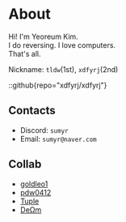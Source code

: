 # About
Hi! I'm Yeoreum Kim.   
I do reversing. I love computers.   
That's all.

Nickname: `tldw`(1st), `xdfyrj`(2nd)

::github{repo="xdfyrj/xdfyrj"}


## Contacts

- Discord: `sumyr`
- Email: `sumyr@naver.com`

## Collab

- [goldleo1](https://goldleo1.github.io/)
- [pdw0412](https://pdw0412.tistory.com/)
- [Tuple](https://tuplest.github.io/)
- [DeΩm](https://devdeom.tistory.com/)
